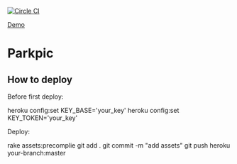 [![Circle CI](https://circleci.com/gh/kirillweb/parkpic/tree/master.svg?style=svg&circle-token=fe91608ca099522f6d4cb1050456983121245282)](https://circleci.com/gh/kirillweb/parkpic/tree/master)

[Demo](https://parkpic.herokuapp.com/)

# Parkpic

## How to deploy

  Before first deploy:

  heroku config:set KEY_BASE='your_key'
  heroku config:set KEY_TOKEN='your_key'

  Deploy:

  rake assets:precomplie
  git add .
  git commit -m "add assets"
  git push heroku your-branch:master